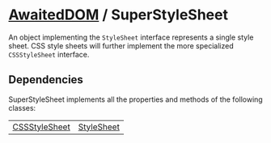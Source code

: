 # [AwaitedDOM](../basic-client/awaited-dom) <span>/</span> SuperStyleSheet

<div class='overview'>An object implementing the <code>StyleSheet</code> interface represents a single style sheet. CSS style sheets will further implement the more specialized <code>CSSStyleSheet</code> interface.</div>

## Dependencies


SuperStyleSheet implements all the properties and methods of the following classes:

|     |     |
| --- | --- |
| [CSSStyleSheet](./css-style-sheet.md) | [StyleSheet](./style-sheet.md) |
